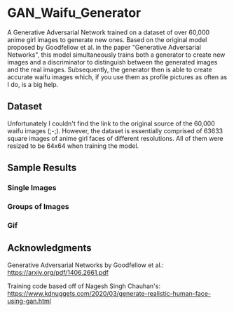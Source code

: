 # GAN_Waifu_Generator
A Generative Adversarial Network trained on a dataset of over 60,000 anime girl images to generate new ones. Based on the original model proposed by Goodfellow et al. in the paper "Generative Adversarial Networks", this model simultaneously trains both a generator to create new images and a discriminator to distinguish between the generated images and the real images. Subsequently, the generator then is able to create accurate waifu images which, if you use them as profile pictures as often as I do, is a big help.

## Dataset

Unfortunately I couldn't find the link to the original source of the 60,000 waifu images (;-;). However, the dataset is essentially comprised of 63633 square images of anime girl faces of different resolutions. All of them were resized to be 64x64 when training the model. 

## Sample Results

### Single Images

### Groups of Images

### Gif 

## Acknowledgments
Generative Adversarial Networks by Goodfellow et al.: https://arxiv.org/pdf/1406.2661.pdf

Training code based off of Nagesh Singh Chauhan's: https://www.kdnuggets.com/2020/03/generate-realistic-human-face-using-gan.html
